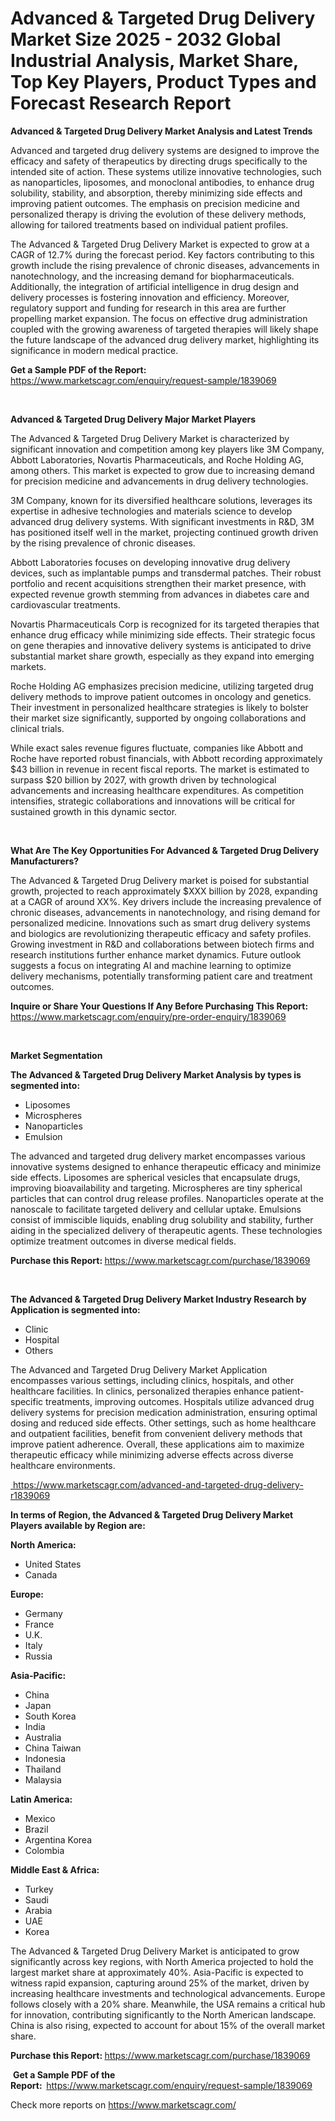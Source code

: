 <p><h1>Advanced & Targeted Drug Delivery Market Size 2025 - 2032 Global Industrial Analysis, Market Share, Top Key Players, Product Types and Forecast Research Report</h1></p><p><strong>Advanced & Targeted Drug Delivery Market Analysis and Latest Trends</strong></p>
<p><p>Advanced and targeted drug delivery systems are designed to improve the efficacy and safety of therapeutics by directing drugs specifically to the intended site of action. These systems utilize innovative technologies, such as nanoparticles, liposomes, and monoclonal antibodies, to enhance drug solubility, stability, and absorption, thereby minimizing side effects and improving patient outcomes. The emphasis on precision medicine and personalized therapy is driving the evolution of these delivery methods, allowing for tailored treatments based on individual patient profiles.</p><p>The Advanced & Targeted Drug Delivery Market is expected to grow at a CAGR of 12.7% during the forecast period. Key factors contributing to this growth include the rising prevalence of chronic diseases, advancements in nanotechnology, and the increasing demand for biopharmaceuticals. Additionally, the integration of artificial intelligence in drug design and delivery processes is fostering innovation and efficiency. Moreover, regulatory support and funding for research in this area are further propelling market expansion. The focus on effective drug administration coupled with the growing awareness of targeted therapies will likely shape the future landscape of the advanced drug delivery market, highlighting its significance in modern medical practice.</p></p>
<p><strong>Get a Sample PDF of the Report:&nbsp;</strong> <a href="https://www.marketscagr.com/enquiry/request-sample/1839069?utm_campaign=2948&utm_medium=2&utm_source=Github&utm_content=ia&utm_term=05032025&utm_id=advanced-targeted-drug-delivery">https://www.marketscagr.com/enquiry/request-sample/1839069</a></p>
<p>&nbsp;</p>
<p><strong>Advanced & Targeted Drug Delivery Major Market Players</strong></p>
<p><p>The Advanced & Targeted Drug Delivery Market is characterized by significant innovation and competition among key players like 3M Company, Abbott Laboratories, Novartis Pharmaceuticals, and Roche Holding AG, among others. This market is expected to grow due to increasing demand for precision medicine and advancements in drug delivery technologies.</p><p>3M Company, known for its diversified healthcare solutions, leverages its expertise in adhesive technologies and materials science to develop advanced drug delivery systems. With significant investments in R&D, 3M has positioned itself well in the market, projecting continued growth driven by the rising prevalence of chronic diseases.</p><p>Abbott Laboratories focuses on developing innovative drug delivery devices, such as implantable pumps and transdermal patches. Their robust portfolio and recent acquisitions strengthen their market presence, with expected revenue growth stemming from advances in diabetes care and cardiovascular treatments.</p><p>Novartis Pharmaceuticals Corp is recognized for its targeted therapies that enhance drug efficacy while minimizing side effects. Their strategic focus on gene therapies and innovative delivery systems is anticipated to drive substantial market share growth, especially as they expand into emerging markets.</p><p>Roche Holding AG emphasizes precision medicine, utilizing targeted drug delivery methods to improve patient outcomes in oncology and genetics. Their investment in personalized healthcare strategies is likely to bolster their market size significantly, supported by ongoing collaborations and clinical trials.</p><p>While exact sales revenue figures fluctuate, companies like Abbott and Roche have reported robust financials, with Abbott recording approximately $43 billion in revenue in recent fiscal reports. The market is estimated to surpass $20 billion by 2027, with growth driven by technological advancements and increasing healthcare expenditures. As competition intensifies, strategic collaborations and innovations will be critical for sustained growth in this dynamic sector.</p></p>
<p>&nbsp;</p>
<p><strong>What Are The Key Opportunities For Advanced & Targeted Drug Delivery Manufacturers?</strong></p>
<p><p>The Advanced & Targeted Drug Delivery market is poised for substantial growth, projected to reach approximately $XXX billion by 2028, expanding at a CAGR of around XX%. Key drivers include the increasing prevalence of chronic diseases, advancements in nanotechnology, and rising demand for personalized medicine. Innovations such as smart drug delivery systems and biologics are revolutionizing therapeutic efficacy and safety profiles. Growing investment in R&D and collaborations between biotech firms and research institutions further enhance market dynamics. Future outlook suggests a focus on integrating AI and machine learning to optimize delivery mechanisms, potentially transforming patient care and treatment outcomes.</p></p>
<p><strong>Inquire or Share Your Questions If Any Before Purchasing This Report:</strong> <a href="https://www.marketscagr.com/enquiry/pre-order-enquiry/1839069?utm_campaign=2948&utm_medium=2&utm_source=Github&utm_content=ia&utm_term=05032025&utm_id=advanced-targeted-drug-delivery">https://www.marketscagr.com/enquiry/pre-order-enquiry/1839069</a></p>
<p>&nbsp;</p>
<p><strong>Market Segmentation</strong></p>
<p><strong>The Advanced & Targeted Drug Delivery Market Analysis by types is segmented into:</strong></p>
<p><ul><li>Liposomes</li><li>Microspheres</li><li>Nanoparticles</li><li>Emulsion</li></ul></p>
<p><p>The advanced and targeted drug delivery market encompasses various innovative systems designed to enhance therapeutic efficacy and minimize side effects. Liposomes are spherical vesicles that encapsulate drugs, improving bioavailability and targeting. Microspheres are tiny spherical particles that can control drug release profiles. Nanoparticles operate at the nanoscale to facilitate targeted delivery and cellular uptake. Emulsions consist of immiscible liquids, enabling drug solubility and stability, further aiding in the specialized delivery of therapeutic agents. These technologies optimize treatment outcomes in diverse medical fields.</p></p>
<p><strong>Purchase this Report:&nbsp;</strong><a href="https://www.marketscagr.com/purchase/1839069?utm_campaign=2948&utm_medium=2&utm_source=Github&utm_content=ia&utm_term=05032025&utm_id=advanced-targeted-drug-delivery">https://www.marketscagr.com/purchase/1839069</a></p>
<p>&nbsp;</p>
<p><strong>The Advanced & Targeted Drug Delivery Market Industry Research by Application is segmented into:</strong></p>
<p><ul><li>Clinic</li><li>Hospital</li><li>Others</li></ul></p>
<p><p>The Advanced and Targeted Drug Delivery Market Application encompasses various settings, including clinics, hospitals, and other healthcare facilities. In clinics, personalized therapies enhance patient-specific treatments, improving outcomes. Hospitals utilize advanced drug delivery systems for precision medication administration, ensuring optimal dosing and reduced side effects. Other settings, such as home healthcare and outpatient facilities, benefit from convenient delivery methods that improve patient adherence. Overall, these applications aim to maximize therapeutic efficacy while minimizing adverse effects across diverse healthcare environments.</p></p>
<p><a href="https://www.marketscagr.com/advanced-and-targeted-drug-delivery-r1839069?utm_campaign=2948&utm_medium=2&utm_source=Github&utm_content=ia&utm_term=05032025&utm_id=advanced-targeted-drug-delivery">&nbsp;https://www.marketscagr.com/advanced-and-targeted-drug-delivery-r1839069</a></p>
<p><strong>In terms of Region, the Advanced & Targeted Drug Delivery Market Players available by Region are:</strong></p>
<p>
    <p> <strong> North America: </strong>
        <ul>
            <li>United States</li>
            <li>Canada</li>
        </ul>
        </p> 
    <p> <strong> Europe: </strong>
        <ul>
            <li>Germany</li>
            <li>France</li>
            <li>U.K.</li>
            <li>Italy</li>
            <li>Russia</li>
        </ul>
        </p> 
    <p> <strong> Asia-Pacific: </strong>
        <ul>
            <li>China</li>
            <li>Japan</li>
            <li>South Korea</li>
            <li>India</li>
            <li>Australia</li>
            <li>China Taiwan</li>
            <li>Indonesia</li>
            <li>Thailand</li>
            <li>Malaysia</li>
        </ul>
        </p> 
    <p> <strong> Latin America: </strong>
        <ul>
            <li>Mexico</li>
            <li>Brazil</li>
            <li>Argentina Korea</li>
            <li>Colombia</li>
        </ul>
        </p> 
    <p> <strong> Middle East & Africa: </strong>
        <ul>
            <li>Turkey</li>
            <li>Saudi</li>
            <li>Arabia</li>
            <li>UAE</li>
            <li>Korea</li>
        </ul>
    </p>
    </p>
<p><p>The Advanced & Targeted Drug Delivery Market is anticipated to grow significantly across key regions, with North America projected to hold the largest market share at approximately 40%. Asia-Pacific is expected to witness rapid expansion, capturing around 25% of the market, driven by increasing healthcare investments and technological advancements. Europe follows closely with a 20% share. Meanwhile, the USA remains a critical hub for innovation, contributing significantly to the North American landscape. China is also rising, expected to account for about 15% of the overall market share.</p></p>
<p><strong>Purchase this Report: </strong><a href="https://www.marketscagr.com/purchase/1839069?utm_campaign=2948&utm_medium=2&utm_source=Github&utm_content=ia&utm_term=05032025&utm_id=advanced-targeted-drug-delivery">https://www.marketscagr.com/purchase/1839069</a></p>
<p>&nbsp;<strong>Get a Sample PDF of the Report:&nbsp;&nbsp;</strong><a href="https://www.marketscagr.com/enquiry/request-sample/1839069?utm_campaign=2948&utm_medium=2&utm_source=Github&utm_content=ia&utm_term=05032025&utm_id=advanced-targeted-drug-delivery">https://www.marketscagr.com/enquiry/request-sample/1839069</a></p>
<p><strong></strong></p>
<p>Check more reports on <a href="https://www.marketscagr.com/?utm_campaign=2948&utm_medium=2&utm_source=Github&utm_content=ia&utm_term=05032025&utm_id=advanced-targeted-drug-delivery">https://www.marketscagr.com/</a></p>